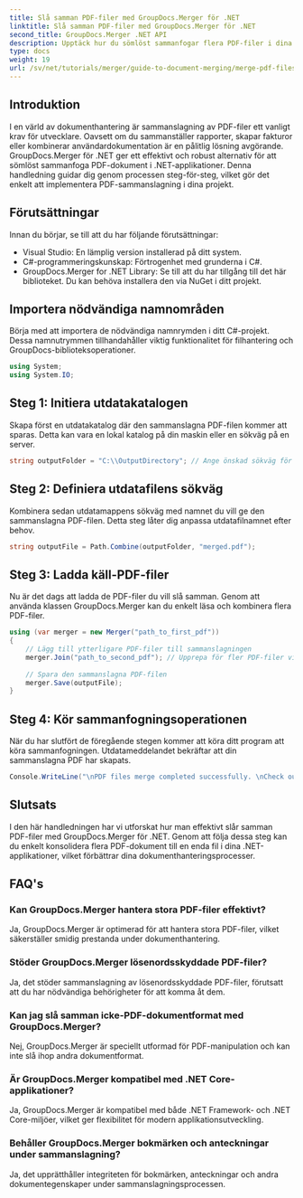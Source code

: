 ```yaml
---
title: Slå samman PDF-filer med GroupDocs.Merger för .NET
linktitle: Slå samman PDF-filer med GroupDocs.Merger för .NET
second_title: GroupDocs.Merger .NET API
description: Upptäck hur du sömlöst sammanfogar flera PDF-filer i dina .NET-applikationer med GroupDocs.Merger. Denna omfattande handledning ger en tydlig, steg-för-steg-strategi för att kombinera PDF-filer.
type: docs
weight: 19
url: /sv/net/tutorials/merger/guide-to-document-merging/merge-pdf-files/
---
```

## Introduktion

I en värld av dokumenthantering är sammanslagning av PDF-filer ett vanligt krav för utvecklare. Oavsett om du sammanställer rapporter, skapar fakturor eller kombinerar användardokumentation är en pålitlig lösning avgörande. GroupDocs.Merger för .NET ger ett effektivt och robust alternativ för att sömlöst sammanfoga PDF-dokument i .NET-applikationer. Denna handledning guidar dig genom processen steg-för-steg, vilket gör det enkelt att implementera PDF-sammanslagning i dina projekt.

## Förutsättningar
Innan du börjar, se till att du har följande förutsättningar:
- Visual Studio: En lämplig version installerad på ditt system.
- C#-programmeringskunskap: Förtrogenhet med grunderna i C#.
- GroupDocs.Merger for .NET Library: Se till att du har tillgång till det här biblioteket. Du kan behöva installera den via NuGet i ditt projekt.

## Importera nödvändiga namnområden
Börja med att importera de nödvändiga namnrymden i ditt C#-projekt. Dessa namnutrymmen tillhandahåller viktig funktionalitet för filhantering och GroupDocs-biblioteksoperationer.

```csharp
using System;
using System.IO;
```

## Steg 1: Initiera utdatakatalogen
Skapa först en utdatakatalog där den sammanslagna PDF-filen kommer att sparas. Detta kan vara en lokal katalog på din maskin eller en sökväg på en server.

```csharp
string outputFolder = "C:\\OutputDirectory"; // Ange önskad sökväg för utdatakatalogen
```

## Steg 2: Definiera utdatafilens sökväg
Kombinera sedan utdatamappens sökväg med namnet du vill ge den sammanslagna PDF-filen. Detta steg låter dig anpassa utdatafilnamnet efter behov.

```csharp
string outputFile = Path.Combine(outputFolder, "merged.pdf");
```

## Steg 3: Ladda käll-PDF-filer
Nu är det dags att ladda de PDF-filer du vill slå samman. Genom att använda klassen GroupDocs.Merger kan du enkelt läsa och kombinera flera PDF-filer.

```csharp
using (var merger = new Merger("path_to_first_pdf"))
{
    // Lägg till ytterligare PDF-filer till sammanslagningen
    merger.Join("path_to_second_pdf"); // Upprepa för fler PDF-filer vid behov
    
    // Spara den sammanslagna PDF-filen
    merger.Save(outputFile);
}
```

## Steg 4: Kör sammanfogningsoperationen
När du har slutfört de föregående stegen kommer att köra ditt program att köra sammanfogningen. Utdatameddelandet bekräftar att din sammanslagna PDF har skapats.

```csharp
Console.WriteLine("\nPDF files merge completed successfully. \nCheck output in {0}", outputFolder);
```

## Slutsats
I den här handledningen har vi utforskat hur man effektivt slår samman PDF-filer med GroupDocs.Merger för .NET. Genom att följa dessa steg kan du enkelt konsolidera flera PDF-dokument till en enda fil i dina .NET-applikationer, vilket förbättrar dina dokumenthanteringsprocesser.

## FAQ's

### Kan GroupDocs.Merger hantera stora PDF-filer effektivt?
Ja, GroupDocs.Merger är optimerad för att hantera stora PDF-filer, vilket säkerställer smidig prestanda under dokumenthantering.

### Stöder GroupDocs.Merger lösenordsskyddade PDF-filer?
Ja, det stöder sammanslagning av lösenordsskyddade PDF-filer, förutsatt att du har nödvändiga behörigheter för att komma åt dem.

### Kan jag slå samman icke-PDF-dokumentformat med GroupDocs.Merger?
Nej, GroupDocs.Merger är speciellt utformad för PDF-manipulation och kan inte slå ihop andra dokumentformat.

### Är GroupDocs.Merger kompatibel med .NET Core-applikationer?
Ja, GroupDocs.Merger är kompatibel med både .NET Framework- och .NET Core-miljöer, vilket ger flexibilitet för modern applikationsutveckling.

### Behåller GroupDocs.Merger bokmärken och anteckningar under sammanslagning?
Ja, det upprätthåller integriteten för bokmärken, anteckningar och andra dokumentegenskaper under sammanslagningsprocessen.

